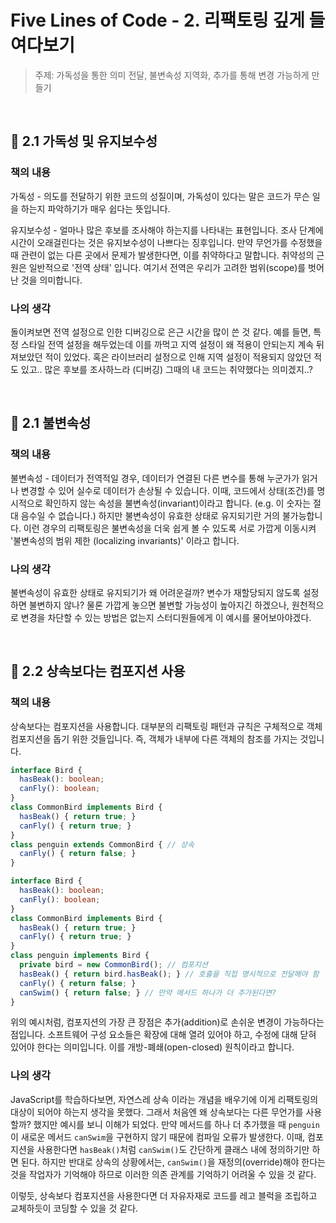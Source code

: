 # Five Lines of Code - 2. 리팩토링 깊게 들여다보기

> 주제: 가독성을 통한 의미 전달, 불변속성 지역화, 추가를 통해 변경 가능하게 만들기

<br/>

## 🔖 2.1 가독성 및 유지보수성

### 책의 내용

가독성 - 의도를 전달하기 위한 코드의 성질이며, 가독성이 있다는 말은 코드가 무슨 일을 하는지 파악하기가 매우 쉽다는 뜻입니다.<br/>

유지보수성 - 얼마나 많은 후보를 조사해야 하는지를 나타내는 표현입니다. 조사 단계에 시간이 오래걸린다는 것은 유지보수성이 나쁘다는 징후입니다. 만약 무언가를 수정했을 때 관련이 없는 다른 곳에서 문제가 발생한다면, 이를 취약하다고 말합니다. 취약성의 근원은 일반적으로 '전역 상태' 입니다. 여기서 전역은 우리가 고려한 범위(scope)를 벗어난 것을 의미합니다.

### 나의 생각

돌이켜보면 전역 설정으로 인한 디버깅으로 은근 시간을 많이 쓴 것 같다. 예를 들면, 특정 스타일 전역 설정을 해두었는데 이를 까먹고 지역 설정이 왜 적용이 안되는지 계속 뒤져보았던 적이 있었다. 혹은 라이브러리 설정으로 인해 지역 설정이 적용되지 않았던 적도 있고.. 많은 후보를 조사하느라 (디버깅) 그때의 내 코드는 취약했다는 의미겠지..?

<br/>

## 🔖 2.1 불변속성

### 책의 내용

불변속성 - 데이터가 전역적일 경우, 데이터가 연결된 다른 변수를 통해 누군가가 읽거나 변경할 수 있어 실수로 데이터가 손상될 수 있습니다. 이때, 코드에서 상태(조건)를 명시적으로 확인하지 않는 속성을 불변속성(invariant)이라고 합니다. (e.g. 이 숫자는 절대 음수일 수 없습니다.) 하지만 불변속성이 유효한 상태로 유지되기란 거의 불가능합니다. 이런 경우의 리팩토링은 불변속성을 더욱 쉽게 볼 수 있도록 서로 가깝게 이동시켜 '불변속성의 범위 제한 (localizing invariants)' 이라고 합니다.

### 나의 생각

불변속성이 유효한 상태로 유지되기가 왜 어려운걸까? 변수가 재할당되지 않도록 설정하면 불변하지 않나? 물론 가깝게 놓으면 불변할 가능성이 높아지긴 하겠으나, 원천적으로 변경을 차단할 수 있는 방법은 없는지 스터디원들에게 이 예시를 물어보아야겠다.

<br/>

## 🔖 2.2 상속보다는 컴포지션 사용

### 책의 내용

상속보다는 컴포지션을 사용합니다. 대부분의 리팩토링 패턴과 규칙은 구체적으로 객체 컴포지션을 돕기 위한 것들입니다. 즉, 객체가 내부에 다른 객체의 참조를 가지는 것입니다.

```typescript
interface Bird {
  hasBeak(): boolean;
  canFly(): boolean;
}
class CommonBird implements Bird {
  hasBeak() { return true; }
  canFly() { return true; }
}
class penguin extends CommonBird { // 상속
  canFly() { return false; }
}
```

```typescript
interface Bird {
  hasBeak(): boolean;
  canFly(): boolean;
}
class CommonBird implements Bird {
  hasBeak() { return true; }
  canFly() { return true; }
}
class penguin implements Bird {
  private bird = new CommonBird(); // 컴포지션
  hasBeak() { return bird.hasBeak(); } // 호출을 직접 명시적으로 전달해야 함
  canFly() { return false; }
  canSwim() { return false; } // 만약 메서드 하나가 더 추가된다면?
}
```

위의 예시처럼, 컴포지션의 가장 큰 장점은 추가(addition)로 손쉬운 변경이 가능하다는 점입니다. 소프트웨어 구성 요소들은 확장에 대해 열려 있어야 하고, 수정에 대해 닫혀 있어야 한다는 의미입니다. 이를 개방-폐쇄(open-closed) 원칙이라고 합니다.

### 나의 생각

JavaScript를 학습하다보면, 자연스레 상속 이라는 개념을 배우기에 이게 리팩토링의 대상이 되어야 하는지 생각을 못했다. 그래서 처음엔 왜 상속보다는 다른 무언가를 사용할까? 했지만 예시를 보니 이해가 되었다. 만약 메서드를 하나 더 추가했을 때 `penguin`이 새로운 메서드 `canSwim`을 구현하지 않기 때문에 컴파일 오류가 발생한다. 이때, 컴포지션을 사용한다면 `hasBeak()`처럼 `canSwim()`도 간단하게 클래스 내에 정의하기만 하면 된다. 하지만 반대로 상속의 상황에서는, `canSwim()`을 재정의(override)해야 한다는 것을 작업자가 기억해야 하므로 이러한 의존 관계를 기억하기 어려울 수 있을 것 같다.<br/>

이렇듯, 상속보다 컴포지션을 사용한다면 더 자유자재로 코드를 레고 블럭을 조립하고 교체하듯이 코딩할 수 있을 것 같다.

